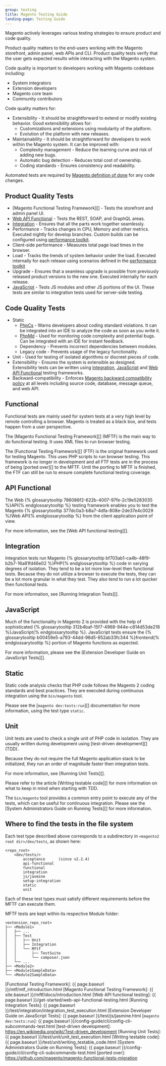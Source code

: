```yaml
---
group: testing
title: Magento Testing Guide
landing-page: Testing Guide
---
```


Magento actively leverages various testing strategies to ensure product and code quality.

Product quality matters to the end-users working with the Magento storefront, admin panel, web APIs and CLI.
Product quality tests verify that the user gets expected results while interacting with the Magento system.

Code quality is important to developers working with Magento codebase including:

- System integrators
- Extension developers
- Magento core team
- Community contributors

Code quality matters for:

- Extensibility - It should be straightforward to extend or modify existing behavior.
  Good extensibility allows for:
  - Customizations and extensions using modularity of the platform.
  - Evolution of the platform with new releases.
- Maintainability - It should be straightforward for developers to work within the Magento system.
  It can be improved with:
  - Complexity management - Reduce the learning curve and risk of adding new bugs.
  - Automatic bug detection - Reduces total cost of ownership.
  - Coding standards - Ensures consistency and readability.

Automated tests are required by [Magento definition of done][] for any code changes.

## Product Quality Tests

- [Magento Functional Testing Framework][] - Tests the storefront and admin panel UI.
- [Web API Functional][] - Tests the REST, SOAP, and GraphQL areas.
- [Integration][] - Ensures that all the parts work together seamlessly.
- Performance - Tracks changes in CPU, Memory and other metrics. Executed nightly for develop branches. Custom builds can be configured using [performance toolkit][].
- Client-side performance - Measures total page load times in the browser.
- Load - Tracks the trends of system behavior under the load. Executed internally for each release using scenarios defined in the [performance toolkit][]
- Upgrade - Ensures that a seamless upgrade is possible from previously released product versions to the new one. Executed internally for each release.
- [JavaScript][] - Tests JS modules and other JS portions of the UI. These tests are similar to integration tests used for server-side testing.

## Code Quality Tests

- Static
  - [PhpCs][] - Warns developers about coding standard violations. It can be integrated into an IDE to analyze the code as soon as you write it.
  - [PhpMd][] - Used for monitoring code complexity and potential bugs. Can be integrated with an IDE for instant feedback.
  - Dependency - Prevents incorrect dependencies between modules.
  - Legacy code - Prevents usage of the legacy functionality.
- Unit - Used for testing of isolated algorithms or discreet pieces of code.
- Extensibility - Ensures the system is extensible as designed. Extensibility tests can be written using [Integration][], [JavaScript][] and [Web API Functional][] testing frameworks.
- Backward-compatibility - Enforces [Magento backward compatibility policy][] at all levels including source code, database, message queue,  and web API.

## Functional

Functional tests are mainly used for system tests at a very high level by remote controlling a browser. Magento is treated as a black box, and tests happen from a user perspective.

The [Magento Functional Testing Framework][] (MFTF) is the main way to do functional testing. It uses XML files to run browser testing.

The [Functional Testing Framework][] (FTF) is the original framework used for testing Magento. This uses PHP scripts to run browser testing.
This framework is no longer in development and all FTF tests are in the process of being [ported over][] to the MFTF.
Until the porting to MFTF is finished, the FTF can still be run to ensure complete functional testing coverage.

## API Functional

The Web {% glossarytooltip 786086f2-622b-4007-97fe-2c19e5283035 %}API{% endglossarytooltip %} testing framework enables you to test the Magento {% glossarytooltip 377dc0a3-b8a7-4dfa-808e-2de37e4c0029 %}Web API{% endglossarytooltip %} from the client application point of view.

For more information, see the [Web API functional testing][].
  
## Integration

Integration tests run Magento {% glossarytooltip bf703ab1-ca4b-48f9-b2b7-16a81fd46e02 %}PHP{% endglossarytooltip %} code in varying degrees of isolation. They tend to be a lot more low-level then functional tests. Because they do not utilize a browser to execute the tests, they can be a lot more granular in what they test. They also tend to run a lot quicker then functional tests.

For more information, see [Running Integration Tests][].
  
## JavaScript

Much of the functionality in Magento 2 is provided with the help of sophisticated {% glossarytooltip 312b4baf-15f7-4968-944e-c814d53de218 %}JavaScript{% endglossarytooltip %}. JavaScript tests ensure the {% glossarytooltip b00459e5-a793-44dd-98d5-852ab33fc344 %}frontend{% endglossarytooltip %} portion of Magento functions as expected.  

For more information, please see the [Extension Developer Guide on JavaScript Tests][].
  
## Static

Static code analysis checks that PHP code follows the Magento 2 coding standards and best practices.
They are executed during continuous integration using the `bin/magento` tool.

Please see the [`magento dev:tests:run`][] documentation for more information, using the test type `static`.

## Unit

Unit tests are used to check a single unit of PHP code in isolation. They are usually written during development using [test-driven development][] (TDD).  

Because they do not require the full Magento application stack to be initialized, they run an order of magnitude faster then integration tests.  

For more information, see [Running Unit Tests][].

Please refer to the article [Writing testable code][] for more information on what to keep in mind when starting with TDD.
  
The `bin/magento` tool provides a common entry point to execute any of the tests, which can be useful for continuous integration.
Please see the [System Administrators Guide on Running Tests][] for more information.

## Where to find the tests in the file system

Each test type described above corresponds to a subdirectory in `<magento2 root dir>/dev/tests`, as shown here:

```tree
<repo_root>
    <dev/tests/>
        acceptance      (since v2.2.4)
        api-functional  
        functional  
        integration  
        js/jasmine
        setup-integration  
        static  
        unit  
```

Each of these test types must satisfy different requirements before the MFTF can execute them.

MFTF tests are kept within its respective Module folder:

```tree
<extension_repo_root>
├── <Module1>
│   ├── ...
│   ├── Test
│   │   ├── Unit
│   │   ├── Integration
│   │   └── Mftf
│   │       ├── TestSuite
│   │       └── composer.json
│   └── ...
├── <Module2>
├── <Module1SampleData>
└── <Module2SampleData>
```

<!-- Link Definitions -->
[Magento definition of done]: https://devdocs.magento.com/guides/v2.3/contributor-guide/contributing_dod.html
[Functional]: https://devdocs.magento.com/guides/v2.3/mtf/mtf_introduction.html
[Web API Functional]: https://devdocs.magento.com/guides/v2.3/get-started/web-api-functional-testing.html
[Integration]: https://devdocs.magento.com/guides/v2.3/test/integration/integration_test_execution.html
[performance toolkit]: https://devdocs.magento.com/guides/v2.3/config-guide/cli/config-cli-subcommands-perf-data.html
[JavaScript]: https://devdocs.magento.com/guides/v2.3/test/js/jasmine.html
[PhpCs]: https://devdocs.magento.com/guides/v2.3/coding-standards/code-standard-php.html
[PhpMd]: https://phpmd.org/
[Magento backward compatibility policy]: https://devdocs.magento.com/guides/v2.3/contributor-guide/backward-compatible-development/
[Functional Testing Framework]: {{ page.baseurl }}/mtf/mtf_introduction.html
[Magento Functional Testing Framework]: {{ site.baseurl }}/mftf/docs/introduction.html
[Web API functional testing]: {{ page.baseurl }}/get-started/web-api-functional-testing.html
[Running Integration Tests]: {{ page.baseurl }}/test/integration/integration_test_execution.html
[Extension Developer Guide on JavaScript Tests]: {{ page.baseurl }}/test/js/jasmine.html
[`magento dev:tests:run`]: {{ page.baseurl }}/config-guide/cli/config-cli-subcommands-test.html
[test-driven development]: https://en.wikipedia.org/wiki/Test-driven_development
[Running Unit Tests]: {{ page.baseurl }}/test/unit/unit_test_execution.html
[Writing testable code]: {{ page.baseurl }}/test/unit/writing_testable_code.html
[System Administrators Guide on Running Tests]: {{ page.baseurl }}/config-guide/cli/config-cli-subcommands-test.html
[ported over]: https://github.com/magento/magento-functional-tests-migration

